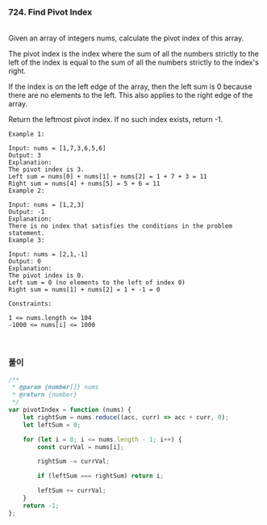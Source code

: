 ### 724. Find Pivot Index

<br>
Given an array of integers nums, calculate the pivot index of this array.

The pivot index is the index where the sum of all the numbers strictly to the left of the index is equal to the sum of all the numbers strictly to the index's right.

If the index is on the left edge of the array, then the left sum is 0 because there are no elements to the left. This also applies to the right edge of the array.

Return the leftmost pivot index. If no such index exists, return -1.

```
Example 1:

Input: nums = [1,7,3,6,5,6]
Output: 3
Explanation:
The pivot index is 3.
Left sum = nums[0] + nums[1] + nums[2] = 1 + 7 + 3 = 11
Right sum = nums[4] + nums[5] = 5 + 6 = 11
Example 2:

Input: nums = [1,2,3]
Output: -1
Explanation:
There is no index that satisfies the conditions in the problem statement.
Example 3:

Input: nums = [2,1,-1]
Output: 0
Explanation:
The pivot index is 0.
Left sum = 0 (no elements to the left of index 0)
Right sum = nums[1] + nums[2] = 1 + -1 = 0

Constraints:

1 <= nums.length <= 104
-1000 <= nums[i] <= 1000
```

<br>

### 풀이

```js
/**
 * @param {number[]} nums
 * @return {number}
 */
var pivotIndex = function (nums) {
	let rightSum = nums.reduce((acc, curr) => acc + curr, 0);
	let leftSum = 0;

	for (let i = 0; i <= nums.length - 1; i++) {
		const currVal = nums[i];

		rightSum -= currVal;

		if (leftSum === rightSum) return i;

		leftSum += currVal;
	}
	return -1;
};
```
